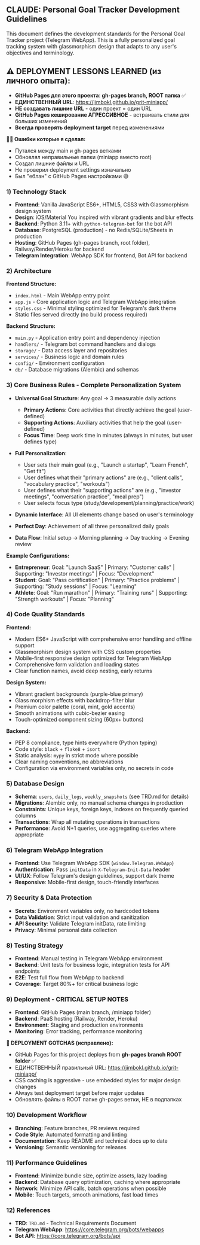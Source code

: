 ## CLAUDE: Personal Goal Tracker Development Guidelines

This document defines the development standards for the Personal Goal Tracker project (Telegram WebApp). This is a fully personalized goal tracking system with glassmorphism design that adapts to any user's objectives and terminology.

## ⚠️ DEPLOYMENT LESSONS LEARNED (из личного опыта):
- **GitHub Pages для этого проекта**: **gh-pages branch, ROOT папка** ✅
- **ЕДИНСТВЕННЫЙ URL**: https://jimbokl.github.io/grit-miniapp/ 
- **НЕ создавать лишние URL** - один проект = один URL
- **GitHub Pages кеширование АГРЕССИВНОЕ** - встраивать стили для больших изменений
- **Всегда проверять deployment target** перед изменениями

**🤦‍♂️ Ошибки которые я сделал:**
- Путался между main и gh-pages ветками
- Обновлял неправильные папки (miniapp вместо root)  
- Создал лишние файлы и URL
- Не проверил deployment settings изначально
- Был "еблан" с GitHub Pages настройками 😅

### 1) Technology Stack
- **Frontend**: Vanilla JavaScript ES6+, HTML5, CSS3 with Glassmorphism design system
- **Design**: iOS/Material You inspired with vibrant gradients and blur effects
- **Backend**: Python 3.11+ with `python-telegram-bot` for the bot API
- **Database**: PostgreSQL (production) - no Redis/SQLite/Sheets in production
- **Hosting**: GitHub Pages (gh-pages branch, root folder), Railway/Render/Heroku for backend
- **Telegram Integration**: WebApp SDK for frontend, Bot API for backend

### 2) Architecture
**Frontend Structure:**
- `index.html` - Main WebApp entry point
- `app.js` - Core application logic and Telegram WebApp integration
- `styles.css` - Minimal styling optimized for Telegram's dark theme
- Static files served directly (no build process required)

**Backend Structure:**
- `main.py` - Application entry point and dependency injection
- `handlers/` - Telegram bot command handlers and dialogs
- `storage/` - Data access layer and repositories
- `services/` - Business logic and domain rules
- `config/` - Environment configuration
- `db/` - Database migrations (Alembic) and schemas

### 3) Core Business Rules - Complete Personalization System
- **Universal Goal Structure**: Any goal → 3 measurable daily actions
  - **Primary Actions**: Core activities that directly achieve the goal (user-defined)
  - **Supporting Actions**: Auxiliary activities that help the goal (user-defined) 
  - **Focus Time**: Deep work time in minutes (always in minutes, but user defines type)

- **Full Personalization**: 
  - User sets their main goal (e.g., "Launch a startup", "Learn French", "Get fit")
  - User defines what their "primary actions" are (e.g., "client calls", "vocabulary practice", "workouts")
  - User defines what their "supporting actions" are (e.g., "investor meetings", "conversation practice", "meal prep")
  - User selects focus type (study/development/planning/practice/work)

- **Dynamic Interface**: All UI elements change based on user's terminology
- **Perfect Day**: Achievement of all three personalized daily goals
- **Data Flow**: Initial setup → Morning planning → Day tracking → Evening review

**Example Configurations:**
- **Entrepreneur**: Goal: "Launch SaaS" | Primary: "Customer calls" | Supporting: "Investor meetings" | Focus: "Development"
- **Student**: Goal: "Pass certification" | Primary: "Practice problems" | Supporting: "Study sessions" | Focus: "Learning"
- **Athlete**: Goal: "Run marathon" | Primary: "Training runs" | Supporting: "Strength workouts" | Focus: "Planning"

### 4) Code Quality Standards
**Frontend:**
- Modern ES6+ JavaScript with comprehensive error handling and offline support
- Glassmorphism design system with CSS custom properties
- Mobile-first responsive design optimized for Telegram WebApp
- Comprehensive form validation and loading states
- Clear function names, avoid deep nesting, early returns

**Design System:**
- Vibrant gradient backgrounds (purple-blue primary)
- Glass morphism effects with backdrop-filter blur
- Premium color palette (coral, mint, gold accents)
- Smooth animations with cubic-bezier easing
- Touch-optimized component sizing (60px+ buttons)

**Backend:**
- PEP 8 compliance, type hints everywhere (Python typing)
- Code style: `black` + `flake8` + `isort`
- Static analysis: `mypy` in strict mode where possible
- Clear naming conventions, no abbreviations
- Configuration via environment variables only, no secrets in code

### 5) Database Design
- **Schema**: `users`, `daily_logs`, `weekly_snapshots` (see TRD.md for details)
- **Migrations**: Alembic only, no manual schema changes in production
- **Constraints**: Unique keys, foreign keys, indexes on frequently queried columns
- **Transactions**: Wrap all mutating operations in transactions
- **Performance**: Avoid N+1 queries, use aggregating queries where appropriate

### 6) Telegram WebApp Integration
- **Frontend**: Use Telegram WebApp SDK (`window.Telegram.WebApp`)
- **Authentication**: Pass `initData` in `X-Telegram-Init-Data` header
- **UI/UX**: Follow Telegram's design guidelines, support dark theme
- **Responsive**: Mobile-first design, touch-friendly interfaces

### 7) Security & Data Protection
- **Secrets**: Environment variables only, no hardcoded tokens
- **Data Validation**: Strict input validation and sanitization
- **API Security**: Validate Telegram initData, rate limiting
- **Privacy**: Minimal personal data collection

### 8) Testing Strategy
- **Frontend**: Manual testing in Telegram WebApp environment
- **Backend**: Unit tests for business logic, integration tests for API endpoints
- **E2E**: Test full flow from WebApp to backend
- **Coverage**: Target 80%+ for critical business logic

### 9) Deployment - CRITICAL SETUP NOTES
- **Frontend**: GitHub Pages (main branch, /miniapp folder) 
- **Backend**: PaaS hosting (Railway, Render, Heroku)
- **Environment**: Staging and production environments
- **Monitoring**: Error tracking, performance monitoring

**🚨 DEPLOYMENT GOTCHAS (исправлено):**
- GitHub Pages for this project deploys from **gh-pages branch ROOT folder** ✅
- ЕДИНСТВЕННЫЙ правильный URL: https://jimbokl.github.io/grit-miniapp/
- CSS caching is aggressive - use embedded styles for major design changes  
- Always test deployment target before major updates
- Обновлять файлы в ROOT папке gh-pages ветки, НЕ в подпапках

### 10) Development Workflow
- **Branching**: Feature branches, PR reviews required
- **Code Style**: Automated formatting and linting
- **Documentation**: Keep README and technical docs up to date
- **Versioning**: Semantic versioning for releases

### 11) Performance Guidelines
- **Frontend**: Minimize bundle size, optimize assets, lazy loading
- **Backend**: Database query optimization, caching where appropriate
- **Network**: Minimize API calls, batch operations when possible
- **Mobile**: Touch targets, smooth animations, fast load times

### 12) References
- **TRD**: `TRD.md` - Technical Requirements Document
- **Telegram WebApp**: https://core.telegram.org/bots/webapps
- **Bot API**: https://core.telegram.org/bots/api


